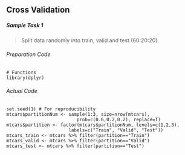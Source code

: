 ## Cross Validation
##### Sample Task 1
>Split data randomly into train, valid and test (60:20:20).
###### Preparation Code
```
# Functions
library(dplyr)
```
###### Actual Code
```
set.seed(1) # For reproducibility
mtcars$partitionNum <- sample(1:3, size=nrow(mtcars),
                          prob=c(0.6,0.2,0.2), replace=T)
mtcars$partition <- factor(mtcars$partitionNum, levels=c(1,2,3),
                       labels=c("Train", "Valid", "Test"))
mtcars_train <- mtcars %>% filter(partition=="Train")
mtcars_valid <- mtcars %>% filter(partition=="Valid")
mtcars_test <- mtcars %>% filter(partition=="Test")
```
